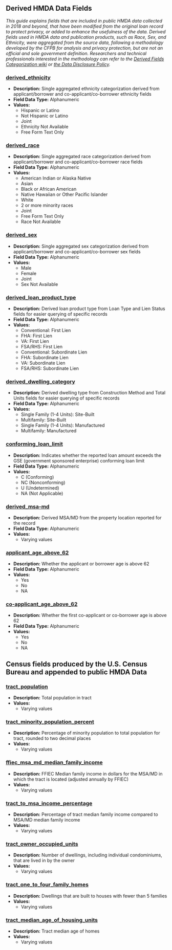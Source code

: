 ## Derived HMDA Data Fields 

_This guide explains fields that are included in public HMDA data collected in 2018 and beyond, that have been modified from the original loan record to protect privacy, or added to enhance the usefulness of the data. Derived fields used in HMDA data and publication products, such as Race, Sex, and Ethnicity, were aggregated from the source data, following a methodology developed by the CFPB for analysis and privacy protection, but are not an official and sole government definition. Researchers and technical professionals interested in the methodology can refer to the [Derived Fields Categorization wiki](https://github.com/cfpb/hmda-platform/wiki/Derived-Fields-Categorization-2018-Onward) or [the Data Disclosure Policy](https://files.consumerfinance.gov/f/documents/HMDA\_Data\_Disclosure\_Policy\_Guidance.Executive\_Summary.FINAL.12212018.pdf)._


### [derived\_ethnicity](#derived_ethnicity)

- **Description:** Single aggregated ethnicity categorization  derived from applicant/borrower and co-applicant/co-borrower ethnicity fields
- **Field Data Type:** Alphanumeric
- **Values:**
  - Hispanic or Latino
  - Not Hispanic or Latino
  - Joint
  - Ethnicity Not Available
  - Free Form Text Only

### [derived\_race](#derived_race)

- **Description:** Single aggregated race categorization derived from applicant/borrower and co-applicant/co-borrower race fields
- **Field Data Type:** Alphanumeric
- **Values:**
  - American Indian or Alaska Native
  - Asian
  - Black or African American
  - Native Hawaiian or Other Pacific Islander
  - White
  - 2 or more minority races
  - Joint
  - Free Form Text Only
  - Race Not Available

### [derived\_sex](#derived_sex)

- **Description:** Single aggregated sex categorization derived from applicant/borrower and co-applicant/co-borrower sex fields
- **Field Data Type:** Alphanumeric
- **Values:**
  - Male
  - Female
  - Joint
  - Sex Not Available

### [derived\_loan\_product\_type](#derived_loan_product_type)

- **Description:** Derived loan product type from Loan Type and Lien Status fields for easier querying of specific records
- **Field Data Type:** Alphanumeric
- **Values:**
  - Conventional: First Lien
  - FHA: First Lien
  - VA: First Lien
  - FSA/RHS: First Lien
  - Conventional: Subordinate Lien
  - FHA: Subordinate Lien
  - VA: Subordinate Lien
  - FSA/RHS: Subordinate Lien

### [derived\_dwelling\_category](#derived_dwelling_category)

- **Description:** Derived dwelling type from Construction Method and Total Units fields for easier querying of specific records
- **Field Data Type:** Alphanumeric
- **Values:**
  - Single Family (1-4 Units): Site-Built
  - Multifamily: Site-Built
  - Single Family (1-4 Units): Manufactured
  - Multifamily: Manufactured

### [conforming\_loan\_limit](#conforming_loan_limit)

- **Description:** Indicates whether the reported loan amount exceeds the GSE (government sponsored enterprise) conforming loan limit
- **Field Data Type:** Alphanumeric
- **Values:**
  - C (Conforming)
  - NC (Nonconforming)
  - U (Undetermined)
  - NA (Not Applicable)

### [derived\_msa-md](#derived_msa-md)

- **Description:** Derived MSA/MD from the property location reported for the record
- **Field Data Type:** Alphanumeric
- **Values:**
  - Varying values

### [applicant\_age\_above\_62](#applicant_age_above_62)

- **Description:** Whether the applicant or borrower age is above 62
- **Field Data Type:** Alphanumeric
- **Values:**
  - Yes
  - No
  - NA

### [co-applicant\_age\_above\_62](#co-applicant_age_above_62)

- **Description:** Whether the first co-applicant or co-borrower age is above 62
- **Field Data Type:** Alphanumeric
- **Values:**
  - Yes
  - No
  - NA

## Census fields produced by the U.S. Census Bureau and appended to public HMDA Data

### [tract\_population](#tract_population)

- **Description:** Total population in tract
- **Values:**
  - Varying values

### [tract\_minority\_population\_percent](#tract_minority_population_percent)

- **Description:** Percentage of minority population to total population for tract, rounded to two decimal places
- **Values:**
  - Varying values

### [ffiec\_msa\_md\_median\_family\_income](#ffiec_msa_md_median_family_income)

- **Description:** FFIEC Median family income in dollars for the MSA/MD in which the tract is located (adjusted annually by FFIEC)
- **Values:**
  - Varying values

### [tract\_to\_msa\_income\_percentage](#tract_to_msa_income_percentage)

- **Description:** Percentage of tract median family income compared to MSA/MD median family income
- **Values:**
  - Varying values

### [tract\_owner\_occupied\_units](#tract\_owner\_occupied\_units)

- **Description:** Number of dwellings, including individual condominiums, that are lived in by the owner
- **Values:**
  - Varying values

### [tract\_one\_to\_four\_family\_homes](#tract_one_to_four_family_homes)

- **Description:** Dwellings that are built to houses with fewer than 5 families
- **Values:**
  - Varying values

### [tract\_median\_age\_of\_housing\_units](#tract_median_age_of_housing_units)

- **Description:** Tract median age of homes
- **Values:**
  - Varying values
